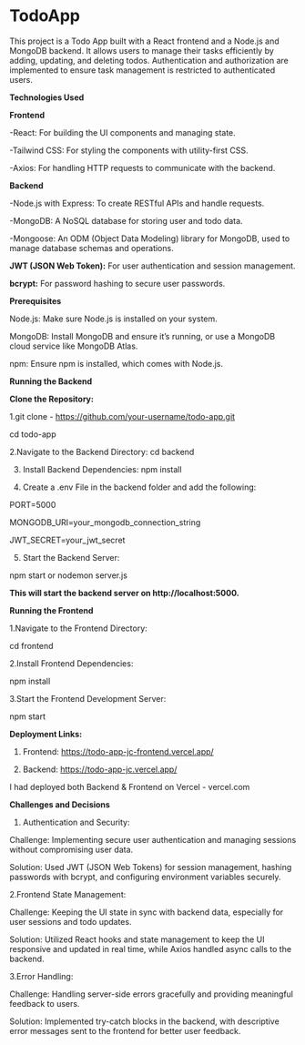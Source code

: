 # TodoApp

This project is a Todo App built with a React frontend and a Node.js and MongoDB backend. It allows users to manage their tasks efficiently by adding, updating, and deleting todos. Authentication and authorization are implemented to ensure task management is restricted to authenticated users.



**Technologies Used**


**Frontend**

-React: For building the UI components and managing state.

-Tailwind CSS: For styling the components with utility-first CSS.

-Axios: For handling HTTP requests to communicate with the backend.


**Backend**

-Node.js with Express: To create RESTful APIs and handle requests.

-MongoDB: A NoSQL database for storing user and todo data.

-Mongoose: An ODM (Object Data Modeling) library for MongoDB, used to manage database schemas and operations.


**JWT (JSON Web Token):** For user authentication and session management.

**bcrypt:** For password hashing to secure user passwords.




**Prerequisites**

Node.js: Make sure Node.js is installed on your system.

MongoDB: Install MongoDB and ensure it’s running, or use a MongoDB cloud service like MongoDB Atlas.

npm: Ensure npm is installed, which comes with Node.js.




**Running the Backend**

**Clone the Repository:**

1.git clone - https://github.com/your-username/todo-app.git

cd todo-app


2.Navigate to the Backend Directory: cd backend


3. Install Backend Dependencies: npm install


4. Create a .env File in the backend folder and add the following:

PORT=5000

MONGODB_URI=your_mongodb_connection_string

JWT_SECRET=your_jwt_secret


5. Start the Backend Server:

npm start or nodemon server.js


**This will start the backend server on http://localhost:5000.**





**Running the Frontend**

1.Navigate to the Frontend Directory:

cd frontend


2.Install Frontend Dependencies:

npm install

3.Start the Frontend Development Server:

npm start





**Deployment Links:**


1. Frontend: https://todo-app-jc-frontend.vercel.app/

2. Backend: https://todo-app-jc.vercel.app/

I had deployed both Backend & Frontend on Vercel - vercel.com




**Challenges and Decisions**

1. Authentication and Security:

Challenge: Implementing secure user authentication and managing sessions without compromising user data.

Solution: Used JWT (JSON Web Tokens) for session management, hashing passwords with bcrypt, and configuring environment variables securely.


2.Frontend State Management:

Challenge: Keeping the UI state in sync with backend data, especially for user sessions and todo updates.

Solution: Utilized React hooks and state management to keep the UI responsive and updated in real time, while Axios handled async calls to the backend.


3.Error Handling:

Challenge: Handling server-side errors gracefully and providing meaningful feedback to users.

Solution: Implemented try-catch blocks in the backend, with descriptive error messages sent to the frontend for better user feedback.











